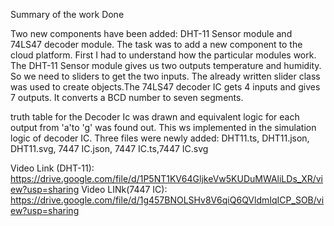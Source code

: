 Summary of the work Done

Two new components have been added: DHT-11 Sensor module and 74LS47 decoder module. The task was to add a new component to the cloud platform.
First I had to understand how the particular modules work. The DHT-11 Sensor module gives us two outputs temperature and humidity. So we need to sliders to get the two inputs. The already written slider class was used to create objects.The 74LS47 decoder IC gets 4 inputs and gives 7 outputs. It converts a BCD number to seven segments.

truth table for the Decoder Ic was drawn and equivalent logic for each output from 'a'to 'g' was found out. This ws implemented in the simulation logic of decoder IC.
Three files were newly added: DHT11.ts, DHT11.json, DHT11.svg, 7447 IC.json, 7447 IC.ts,7447 IC.svg

Video Link (DHT-11):  https://drive.google.com/file/d/1P5NT1KV64GljkeVw5KUDuMWAliLDs_XR/view?usp=sharing
Video LINk(7447 IC): https://drive.google.com/file/d/1g457BNOLSHv8V6qiQ6QVldmIqICP_SOB/view?usp=sharing 
